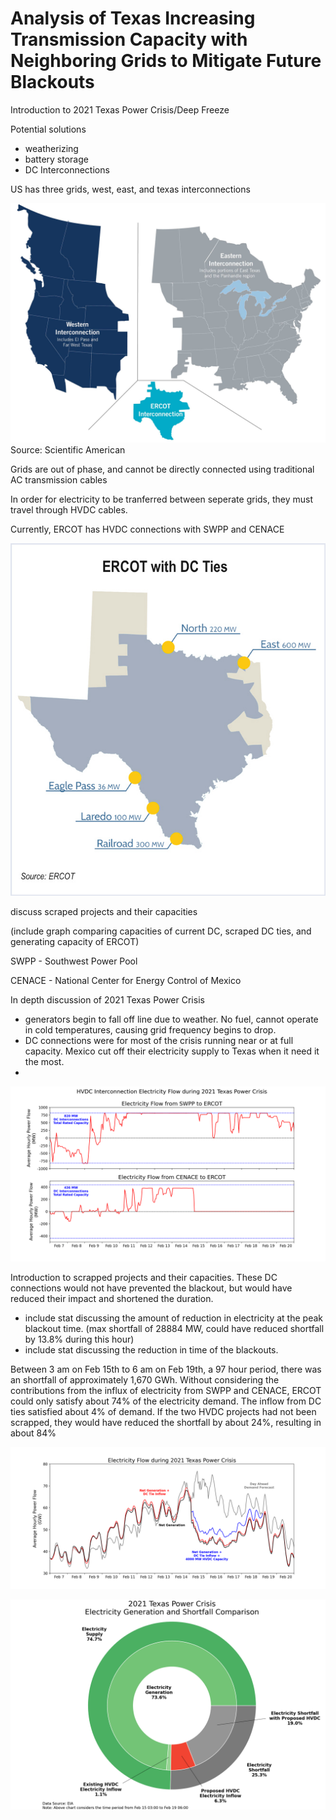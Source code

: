 # Analysis of Texas Increasing Transmission Capacity with Neighboring Grids to Mitigate Future Blackouts

Introduction to 2021 Texas Power Crisis/Deep Freeze

Potential solutions
* weatherizing
* battery storage
* DC Interconnections

US has three grids, west, east, and texas interconnections

![1](/jpeg/us_interconnections.jpeg)
Source: Scientific American

Grids are out of phase, and cannot be directly connected using traditional AC transmission cables

In order for electricity to be tranferred between seperate grids, they must travel through HVDC cables. 

Currently, ERCOT has HVDC connections with SWPP and CENACE

![1](/jpeg/ercot.jpeg)

discuss scraped projects and their capacities

(include graph comparing capacities of current DC, scraped DC ties, and generating capacity of ERCOT)

SWPP - Southwest Power Pool

CENACE - National Center for Energy Control of Mexico

In depth discussion of 2021 Texas Power Crisis
* generators begin to fall off line due to weather. No fuel, cannot operate in cold temperatures, causing grid frequency begins to drop.
* DC connections were for most of the crisis running near or at full capacity. Mexico cut off their electricity supply to Texas when it need it the most.
* 

![1](/png/Figure_5.png)

Introduction to scrapped projects and their capacities.
These DC connections would not have prevented the blackout, but would have reduced their impact and shortened the duration.
* include stat discussing the amount of reduction in electricity at the peak blackout time. (max shortfall of 28884 MW, could have reduced shortfall by 13.8% during this hour)
* include stat discussing the reduction in time of the blackouts.


Between 3 am on Feb 15th to 6 am on Feb 19th, a 97 hour period, there was an shortfall of approximately 1,670 GWh. Without considering the contributions from the influx of electricity from SWPP and CENACE, ERCOT could only satisfy about 74% of the electricity demand. The inflow from DC ties satisfied about 4% of demand. If the two HVDC projects had not been scrapped, they would have reduced the shortfall by about 24%, resulting in about 84%   

![2](/png/Figure_6.png)

![2](/png/Figure_8.png)
